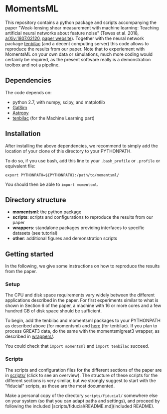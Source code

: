 MomentsML
=========

This repository contains a python package and scripts accompanying the paper "Weak-lensing shear measurement with machine learning: Teaching artificial neural networks about feature noise" (Tewes et al. 2018, [arXiv:1807.02120](https://arxiv.org/abs/1807.02120), [paper website](https://astro.uni-bonn.de/~mtewes/ml-shear-meas/)). Together with the neural network package [tenbilac](https://github.com/mtewes/tenbilac) (and a decent computing server) this code allows to reproduce the results from our paper. Note that to experiement with MomentsML on your own data or simulations, much more coding would certainly be required, as the present software really is a demonstration toolbox and not a pipeline.

Dependencies
------------

The code depends on:

 * python 2.7, with numpy, scipy, and matplotlib
 * [GalSim](https://github.com/GalSim-developers/GalSim)
 * [Astropy](http://www.astropy.org)
 * [tenbilac](https://github.com/mtewes/tenbilac) (for the Machine Learning part)


Installation
------------

After installing the above dependencies, we recommend to simply add the location of your clone of this directory to your PYTHONPATH.

To do so, if you use bash, add this line to your ``.bash_profile`` or ``.profile`` or equivalent file:

	export PYTHONPATH=${PYTHONPATH}:/path/to/momentsml/

You should then be able to ``import momentsml``.


Directory structure
-------------------

- **momentsml**: the python package
- **scripts**: scripts and configurations to reproduce the results from our paper
- **wrappers**: standalone packages providing interfaces to specific datasets (see tutorial)
- **other**: additional figures and demonstration scripts


Getting started
---------------

In the following, we give some instructions on how to reproduce the results from the paper.

### Setup

The CPU and disk space requirements vary widely between the different applications described in the paper. For first experiments similar to what is shown in Section 6 of the paper, a machine with 16 or more cores and a few hundred GB of disk space should be sufficient.

To begin, add the tenbilac and momentsml packages to your PYTHONPATH as described above (for momentsml) and [here](https://github.com/mtewes/tenbilac) (for tenbilac).
If you plan to process GREAT3 data, do the same with the momentsmlgreat3 wrapper, as described in [wrappers/](wrappers/).

You could check that ``import momentsml`` and ``import tenbilac`` succeed.

### Scripts

The scripts and configuration files for the different sections of the paper are in [scripts/](scripts/) (click to see an overview). The structure of these scripts for the different sections is very similar, but we strongly suggest to start with the "fiducial" scripts, as those are the most documented.

Make a personal copy of the directory ``scripts/fiducial/`` somewhere else on your system (so that you can adapt paths and settings), and proceed by following the included [scripts/fiducial/README.md](included README).

